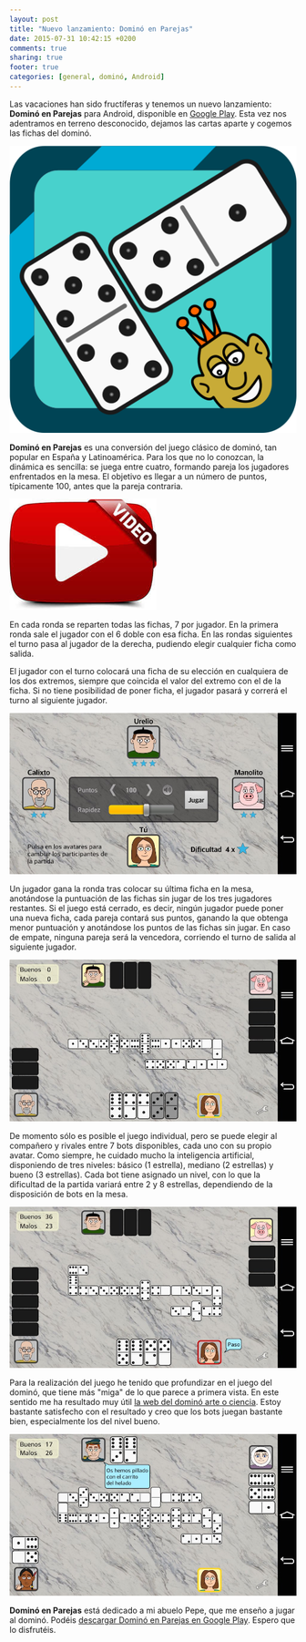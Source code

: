 ```yaml
---
layout: post
title: "Nuevo lanzamiento: Dominó en Parejas"
date: 2015-07-31 10:42:15 +0200
comments: true
sharing: true
footer: true
categories: [general, dominó, Android]
---
```

Las vacaciones han sido fructíferas y tenemos un nuevo lanzamiento: **Dominó en Parejas** para Android, disponible en [Google Play](https://play.google.com/store/apps/details?id=donnaipe.domino). Esta vez nos adentramos en terreno desconocido, dejamos las cartas aparte y cogemos las fichas del dominó.

![Dominó en Parejas para Android](/images/domino/logoDomino.png)

**Dominó en Parejas** es una conversión del juego clásico de dominó, tan popular en España y Latinoamérica. Para los que no lo conozcan, la dinámica es sencilla: se juega entre cuatro, formando pareja los jugadores enfrentados en la mesa. El objetivo es llegar a un número de puntos, típicamente 100, antes que la pareja contraria.

[![Vídeo de Dominó en Parejas para Android](/images/youtubevideo.jpg)](https://www.youtube.com/watch?v=wnnLeopPe-4)
	    
En cada ronda se reparten todas las fichas, 7 por jugador. En la primera ronda sale el jugador con el 6 doble con esa ficha. En las rondas siguientes el turno pasa al jugador de la derecha, pudiendo elegir cualquier ficha como salida.
	    
El jugador con el turno colocará una ficha de su elección en cualquiera de los dos extremos, siempre que coincida el valor del extremo con el de la ficha. Si no tiene posibilidad de poner ficha, el jugador pasará y correrá el turno al siguiente jugador.

![Dominó en Parejas para Android](/images/domino/domino1.jpg)
	    
Un jugador gana la ronda tras colocar su última ficha en la mesa, anotándose la puntuación de las fichas sin jugar de los tres jugadores restantes. Si el juego está cerrado, es decir, ningún jugador puede poner una nueva ficha, cada pareja contará sus puntos, ganando la que   obtenga menor puntuación y anotándose los puntos de las fichas sin jugar. En caso de empate, ninguna pareja será la vencedora, corriendo el turno de salida al siguiente jugador.

![Dominó en Parejas para Android](/images/domino/domino2.jpg)

De momento sólo es posible el juego individual, pero se puede elegir al compañero y rivales entre 7 bots disponibles, cada uno con su propio avatar. Como siempre, he cuidado mucho la inteligencia artificial, disponiendo de tres niveles: básico (1 estrella), mediano (2 estrellas) y bueno (3 estrellas). Cada bot tiene asignado un nivel, con lo que la dificultad de la partida variará entre 2 y 8 estrellas, dependiendo de la disposición de bots en la mesa.

![Dominó en Parejas para Android](/images/domino/domino3.jpg)

Para la realización del juego he tenido que profundizar en el juego del dominó, que tiene más "miga" de lo que parece a primera vista. En este sentido me ha resultado muy útil [la web del dominó arte o ciencia](https://sites.google.com/site/dominoarteociencia/home). Estoy bastante satisfecho con el resultado y creo que los bots juegan bastante bien, especialmente los del nivel bueno.

![Dominó en Parejas para Android](/images/domino/domino4.jpg)

**Dominó en Parejas** está dedicado a mi abuelo Pepe, que me enseño a jugar al dominó. Podéis [descargar Dominó en Parejas en Google Play](https://play.google.com/store/apps/details?id=donnaipe.domino). Espero que lo disfrutéis.